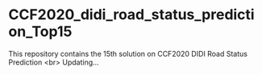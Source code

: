# CCF2020_didi_road_status_prediction_Top15
This repository contains the 15th solution on CCF2020 DIDI Road Status Prediction <br\>
Updating...
